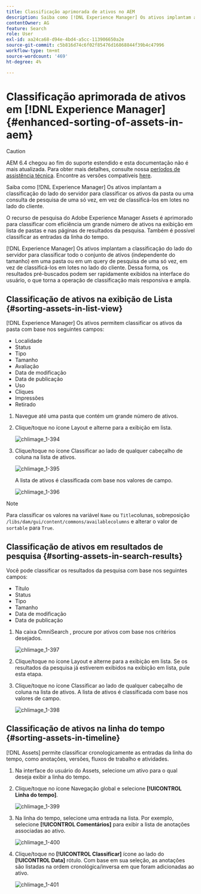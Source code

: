 ```yaml
---
title: Classificação aprimorada de ativos no AEM
description: Saiba como [!DNL Experience Manager] Os ativos implantam a classificação do lado do servidor para classificar os ativos da pasta ou uma consulta de pesquisa de uma só vez, em vez de classificá-los em lotes no lado do cliente.
contentOwner: AG
feature: Search
role: User
exl-id: aa24ca68-d94e-4bd4-a5cc-113906650a2e
source-git-commit: c5b816d74c6f02f85476d16868844f39b4c47996
workflow-type: tm+mt
source-wordcount: '469'
ht-degree: 4%

---
```


# Classificação aprimorada de ativos em [!DNL Experience Manager] {#enhanced-sorting-of-assets-in-aem}

>[!CAUTION]
>
>AEM 6.4 chegou ao fim do suporte estendido e esta documentação não é mais atualizada. Para obter mais detalhes, consulte nossa [períodos de assistência técnica](https://helpx.adobe.com/br/support/programs/eol-matrix.html). Encontre as versões compatíveis [here](https://experienceleague.adobe.com/docs/).

Saiba como [!DNL Experience Manager] Os ativos implantam a classificação do lado do servidor para classificar os ativos da pasta ou uma consulta de pesquisa de uma só vez, em vez de classificá-los em lotes no lado do cliente.

O recurso de pesquisa do Adobe Experience Manager Assets é aprimorado para classificar com eficiência um grande número de ativos na exibição em lista de pastas e nas páginas de resultados da pesquisa. Também é possível classificar as entradas da linha do tempo.

[!DNL Experience Manager] Os ativos implantam a classificação do lado do servidor para classificar todo o conjunto de ativos (independente do tamanho) em uma pasta ou em um query de pesquisa de uma só vez, em vez de classificá-los em lotes no lado do cliente. Dessa forma, os resultados pré-buscados podem ser rapidamente exibidos na interface do usuário, o que torna a operação de classificação mais responsiva e ampla.

## Classificação de ativos na exibição de Lista {#sorting-assets-in-list-view}

[!DNL Experience Manager] Os ativos permitem classificar os ativos da pasta com base nos seguintes campos:

* Localidade
* Status
* Tipo
* Tamanho
* Avaliação
* Data de modificação
* Data de publicação
* Uso
* Cliques
* Impressões
* Retirado

1. Navegue até uma pasta que contém um grande número de ativos.
1. Clique/toque no ícone Layout e alterne para a exibição em lista.

   ![chlimage_1-394](assets/chlimage_1-394.png)

1. Clique/toque no ícone Classificar ao lado de qualquer cabeçalho de coluna na lista de ativos.

   ![chlimage_1-395](assets/chlimage_1-395.png)

   A lista de ativos é classificada com base nos valores de campo.

   ![chlimage_1-396](assets/chlimage_1-396.png)

>[!NOTE]
>
>Para classificar os valores na variável `Name` ou `Title`colunas, sobreposição `/libs/dam/gui/content/commons/availablecolumns` e alterar o valor de `sortable` para `True`.

## Classificação de ativos em resultados de pesquisa {#sorting-assets-in-search-results}

Você pode classificar os resultados da pesquisa com base nos seguintes campos:

* Título
* Status
* Tipo
* Tamanho
* Data de modificação
* Data de publicação

1. Na caixa OmniSearch , procure por ativos com base nos critérios desejados.

   ![chlimage_1-397](assets/chlimage_1-397.png)

1. Clique/toque no ícone Layout e alterne para a exibição em lista. Se os resultados da pesquisa já estiverem exibidos na exibição em lista, pule esta etapa.
1. Clique/toque no ícone Classificar ao lado de qualquer cabeçalho de coluna na lista de ativos. A lista de ativos é classificada com base nos valores de campo.

   ![chlimage_1-398](assets/chlimage_1-398.png)

## Classificação de ativos na linha do tempo {#sorting-assets-in-timeline}

[!DNL Assets] permite classificar cronologicamente as entradas da linha do tempo, como anotações, versões, fluxos de trabalho e atividades.

1. Na interface do usuário do Assets, selecione um ativo para o qual deseja exibir a linha do tempo.
1. Clique/toque no ícone Navegação global e selecione **[!UICONTROL Linha do tempo]**.

   ![chlimage_1-399](assets/chlimage_1-399.png)

1. Na linha do tempo, selecione uma entrada na lista. Por exemplo, selecione **[!UICONTROL Comentários]** para exibir a lista de anotações associadas ao ativo.

   ![chlimage_1-400](assets/chlimage_1-400.png)

1. Clique/toque no **[!UICONTROL Classificar]** ícone ao lado do **[!UICONTROL Data]** rótulo. Com base em sua seleção, as anotações são listadas na ordem cronológica/inversa em que foram adicionadas ao ativo.

   ![chlimage_1-401](assets/chlimage_1-401.png)
